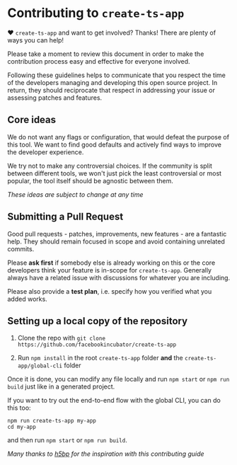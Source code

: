 # Contributing to `create-ts-app`

♥ `create-ts-app` and want to get involved? Thanks! There are plenty of ways you can help!

Please take a moment to review this document in order to make the contribution process easy and effective for everyone involved.

Following these guidelines helps to communicate that you respect the time of the developers managing and developing this open source project. In return, they should reciprocate that respect in addressing your issue or assessing patches and features.

## Core ideas

We do not want any flags or configuration, that would defeat the purpose of this tool. We want to find good defaults and actively find ways to improve the developer experience.

We try not to make any controversial choices. If the community is split between different tools, we won't just pick the least controversial or most popular, the tool itself should be agnostic between them.

*These ideas are subject to change at any time*

## Submitting a Pull Request

Good pull requests - patches, improvements, new features - are a fantastic help. They should remain focused in scope and avoid containing unrelated commits.

Please **ask first** if somebody else is already working on this or the core developers think your feature is in-scope for `create-ts-app`. Generally always have a related issue with discussions for whatever you are including.

Please also provide a **test plan**, i.e. specify how you verified what you added works.

## Setting up a local copy of the repository

1. Clone the repo with `git clone https://github.com/facebookincubator/create-ts-app`

2. Run `npm install` in the root `create-ts-app` folder **and** the `create-ts-app/global-cli` folder

Once it is done, you can modify any file locally and run `npm start` or `npm run build` just like in a generated project.

If you want to try out the end-to-end flow with the global CLI, you can do this too:

```
npm run create-ts-app my-app
cd my-app
```

and then run `npm start` or `npm run build`.

*Many thanks to [h5bp](https://github.com/h5bp/html5-boilerplate/blob/master/CONTRIBUTING.md) for the inspiration with this contributing guide*
